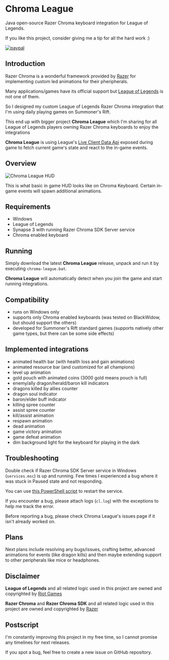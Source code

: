 # Chroma League
Java open-source Razer Chroma keyboard integration for League of Legends.

If you like this project, consider giving me a tip for all the hard work :)

[![paypal](https://www.paypalobjects.com/en_US/PL/i/btn/btn_donateCC_LG.gif)](https://www.paypal.com/cgi-bin/webscr?cmd=_donations&business=5JFBXY66RT8Z6&item_name=Chroma+League&currency_code=PLN)

## Introduction
Razer Chroma is a wonderful framework provided by [Razer](https://www.razer.com/)
for implementing custom led animations for their pheripherals.

Many applications/games have its official support but [League of Legends](https://leagueoflegends.com)
is not one of them.

So I designed my custom League of Legends Razer Chroma integration
that I'm using daily playing games on Summoner's Rift.

This end up with bigger project **Chroma League** which I'm sharing 
for all League of Legends players owning Razer Chroma keyboards to enjoy
the integrations

**Chroma League** is using League's [Live Client Data Api](https://developer.riotgames.com/docs/lol#game-client-api_live-client-data-api)
exposed during game to fetch current game's state and react to the in-game events.

## Overview
![Chroma League HUD](https://github.com/bonepl/ChromaLeague/blob/master/doc/images/ChromaLeague.png "Chroma League HUD")

This is what basic in game HUD looks like on Chroma Keyboard.
Certain in-game events will spawn additional animations.

## Requirements
* Windows
* League of Legends
* Synapse 3 with running Razer Chroma SDK Server service
* Chroma enabled keyboard

## Running
Simply download the latest **Chroma League** release, unpack and run it
by executing `chroma-league.bat`.

**Chroma League** will automatically detect when you join the game and start running integrations.

## Compatibility
* runs on Windows only
* supports only Chroma enabled keyboards 
(was tested on BlackWidow, but should support the others)
* developed for Summoner's Rift standard games 
(supports natively other game types, but there can be some side effects)

## Implemented integrations
- animated health bar (with health loss and gain animations)
- animated resource bar (and customized for all champions)
- level up animation
- gold pouch with animated coins (3000 gold means pouch is full)
- enemy/ally dragon/herald/baron kill indicators
- dragons killed by allies counter
- dragon soul indicator
- baron/elder buff indicator
- killing spree counter
- assist spree counter
- kill/assist animation
- respawn animation
- dead animation
- game victory animation
- game defeat animation
- dim background light for the keyboard for playing in the dark

## Troubleshooting
Double check if Razer Chroma SDK Server service in Windows (`services.msc`) is up and running.
Few times I experienced a bug where it was stuck in Paused state and not responding.

You can use [this PowerShell script](https://github.com/bonepl/ChromaLeague/blob/master/chroma-league-launcher/src/scripts/restartRazerSdk.ps1)
to restart the service.

If you encounter a bug, please attach logs (`cl.log`) with the exceptions
to help me track the error.

Before reporting a bug, please check Chroma League's issues page if
it isn't already worked on.

## Plans
Next plans include resolving any bugs/issues, crafting better, advanced animations for events (like dragon kills)
and then maybe extending support to other peripherals like mice or headphones.

## Disclaimer
**League of Legends** and all related logic used in this project 
are owned and copyrighted by [Riot Games](https://www.riotgames.com)

**Razer Chroma** and **Razer Chroma SDK** and all related logic used in this project
are owned and copyrighted by [Razer](https://www.razer.com/)

## Postscript
I'm constantly improving this project in my free time, 
so I cannot promise any timelines for next releases.

If you spot a bug, feel free to create a new issue on GitHub repository. 